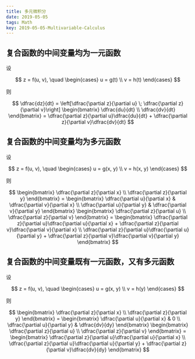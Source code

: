 ```yaml
---
title: 多元微积分
date: 2019-05-05
tags: Math
key: 2019-05-05-Multivariable-Calculus
---
```


## 复合函数的中间变量均为一元函数

设

$$
z = f(u, v), \quad
\begin{cases}
    u = g(t) \\
    v = h(t)
\end{cases}
$$

则

$$
\dfrac{dz}{dt} =
\left[\dfrac{\partial z}{\partial u} \; \dfrac{\partial z}{\partial v}\right]
\begin{bmatrix}
    \dfrac{du}{dt} \\
    \dfrac{dv}{dt}
\end{bmatrix} =
    \dfrac{\partial z}{\partial u}\dfrac{du}{dt} + \dfrac{\partial z}{\partial v}\dfrac{dv}{dt}
$$

## 复合函数的中间变量均为多元函数

设

$$
z = f(u, v), \quad
\begin{cases}
    u = g(x, y) \\
    v = h(x, y)
\end{cases}
$$

则

$$
\begin{bmatrix}
    \dfrac{\partial z}{\partial x} \\
    \dfrac{\partial z}{\partial y}
\end{bmatrix} =
\begin{bmatrix}
    \dfrac{\partial u}{\partial x} & \dfrac{\partial v}{\partial x} \\
    \dfrac{\partial u}{\partial y} & \dfrac{\partial v}{\partial y}
\end{bmatrix}
\begin{bmatrix}
    \dfrac{\partial z}{\partial u} \\
    \dfrac{\partial z}{\partial v}
\end{bmatrix} =
\begin{bmatrix}
    \dfrac{\partial z}{\partial u}\dfrac{\partial u}{\partial x} + \dfrac{\partial z}{\partial v}\dfrac{\partial v}{\partial x} \\
    \dfrac{\partial z}{\partial u}\dfrac{\partial u}{\partial y} + \dfrac{\partial z}{\partial v}\dfrac{\partial v}{\partial y}
\end{bmatrix}
$$

## 复合函数的中间变量既有一元函数，又有多元函数

设

$$
z = f(u, v), \quad
\begin{cases}
    u = g(x, y) \\
    v = h(y)
\end{cases}
$$

则

$$
\begin{bmatrix}
    \dfrac{\partial z}{\partial x} \\
    \dfrac{\partial z}{\partial y}
\end{bmatrix} =
\begin{bmatrix}
    \dfrac{\partial u}{\partial x} & 0 \\
    \dfrac{\partial u}{\partial y} & \dfrac{dv}{dy}
\end{bmatrix}
\begin{bmatrix}
    \dfrac{\partial z}{\partial u} \\
    \dfrac{\partial z}{\partial v}
\end{bmatrix} =
\begin{bmatrix}
    \dfrac{\partial z}{\partial u}\dfrac{\partial u}{\partial x} \\
    \dfrac{\partial z}{\partial u}\dfrac{\partial u}{\partial y} + \dfrac{\partial z}{\partial v}\dfrac{dv}{dy}
\end{bmatrix}
$$